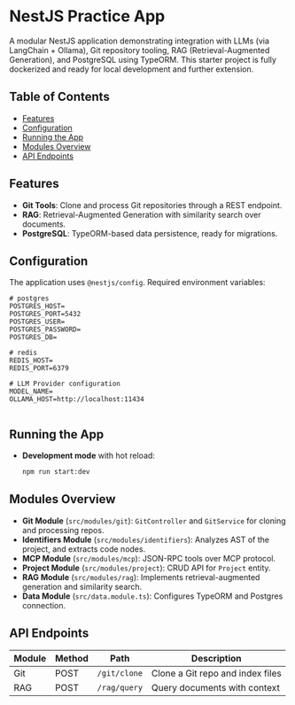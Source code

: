 # NestJS Practice App

A modular NestJS application demonstrating integration with LLMs (via LangChain + Ollama), Git repository tooling, RAG (Retrieval-Augmented Generation), and PostgreSQL using TypeORM. This starter project is fully dockerized and ready for local development and further extension.

## Table of Contents

* [Features](#features)
* [Configuration](#configuration)
* [Running the App](#running-the-app)
* [Modules Overview](#modules-overview)
* [API Endpoints](#api-endpoints)


## Features

* **Git Tools**: Clone and process Git repositories through a REST endpoint.
* **RAG**: Retrieval-Augmented Generation with similarity search over documents.
* **PostgreSQL**: TypeORM-based data persistence, ready for migrations.


## Configuration

The application uses `@nestjs/config`. Required environment variables:

```dotenv
# postgres
POSTGRES_HOST=
POSTGRES_PORT=5432
POSTGRES_USER=
POSTGRES_PASSWORD=
POSTGRES_DB=

# redis
REDIS_HOST=
REDIS_PORT=6379

# LLM Provider configuration
MODEL_NAME=
OLLAMA_HOST=http://localhost:11434


```

## Running the App

* **Development mode** with hot reload:

  ```bash
  npm run start:dev
  ```

## Modules Overview

* **Git Module** (`src/modules/git`): `GitController` and `GitService` for cloning and processing repos.
* **Identifiers Module** (`src/modules/identifiers`): Analyzes AST of the project, and extracts code nodes.
* **MCP Module** (`src/modules/mcp`): JSON-RPC tools over MCP protocol.
* **Project Module** (`src/modules/project`): CRUD API for `Project` entity.
* **RAG Module** (`src/modules/rag`): Implements retrieval-augmented generation and similarity search.
* **Data Module** (`src/data.module.ts`): Configures TypeORM and Postgres connection.

## API Endpoints

| Module  | Method | Path         | Description                                 |
| ------- | ------ | ------------ | ------------------------------------------- |
| Git     | POST   | `/git/clone` | Clone a Git repo and index files            |
| RAG     | POST   | `/rag/query` | Query documents with context                |

